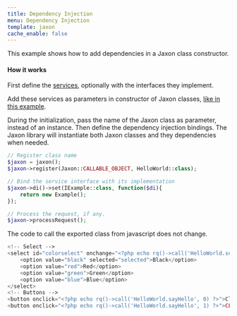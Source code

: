 ```yaml
---
title: Dependency Injection
menu: Dependency Injection
template: jaxon
cache_enable: false
---
```


This example shows how to add dependencies in a Jaxon class constructor.

#### How it works

First define the [services](/examples/codes/di-services.html), optionally with the interfaces they implement.

Add these services as parameters in constructor of Jaxon classes, [like in this example](/examples/codes/di-classes.html).

During the initialization, pass the name of the Jaxon class as parameter, instead of an instance.
Then define the dependency injection bindings.
The Jaxon library will instantiate both Jaxon classes and they dependencies when needed.

```php
// Register class name
$jaxon = jaxon();
$jaxon->register(Jaxon::CALLABLE_OBJECT, HelloWorld::class);

// Bind the service interface with its implementation
$jaxon->di()->set(IExample::class, function($di){
    return new Example();
});

// Process the request, if any.
$jaxon->processRequest();
```

The code to call the exported class from javascript does not change.

```php
<!-- Select -->
<select id="colorselect" onchange="<?php echo rq()->call('HelloWorld.setColor', rq()->select('colorselect')) ?>">
    <option value="black" selected="selected">Black</option>
    <option value="red">Red</option>
    <option value="green">Green</option>
    <option value="blue">Blue</option>
</select>
<!-- Buttons -->
<button onclick="<?php echo rq()->call('HelloWorld.sayHello', 0) ?>">Click Me</button>
<button onclick="<?php echo rq()->call('HelloWorld.sayHello', 1) ?>">CLICK ME</button>
```
